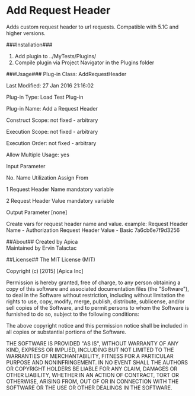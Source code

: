 # Add Request Header
Adds custom request header to url requests.
Compatible with 5.1C and higher versions. 

###Installation###
1. Add plugin to ../MyTests/Plugins/
2. Compile plugin via Project Navigator in the Plugins folder

###Usage###
Plug-in Class: AddRequestHeader

 Last Modified: 	 27 Jan 2016 21:16:02
 
 Plug-in Type: 	 Load Test Plug-in
 
 Plug-in Name: 	 Add a Request Header
 
 Construct Scope: 	 not fixed - arbitrary
 
 Execution Scope: 	 not fixed - arbitrary
 
 Execution Order: 	 not fixed - arbitrary
 
 Allow Multiple Usage: 	 yes
 

Input Parameter

 No. 	 Name 	 Utilization 	 Assign From
 
 1 	 Request Header Name 	 mandatory 	 variable
 
 2 	 Request Header Value 	 mandatory 	 variable
 

Output Parameter
[none]

Create vars for request header name and value.
example:
Request Header Name - Authorization
Request Header Value - Basic 7a6cb6e7f9d3256

##About##
Created by Apica  
Maintained by Ervin Talactac

##License##
The MIT License (MIT)

Copyright (c) [2015] [Apica Inc]

Permission is hereby granted, free of charge, to any person obtaining a copy
of this software and associated documentation files (the "Software"), to deal
in the Software without restriction, including without limitation the rights
to use, copy, modify, merge, publish, distribute, sublicense, and/or sell
copies of the Software, and to permit persons to whom the Software is
furnished to do so, subject to the following conditions:

The above copyright notice and this permission notice shall be included in all
copies or substantial portions of the Software.

THE SOFTWARE IS PROVIDED "AS IS", WITHOUT WARRANTY OF ANY KIND, EXPRESS OR
IMPLIED, INCLUDING BUT NOT LIMITED TO THE WARRANTIES OF MERCHANTABILITY,
FITNESS FOR A PARTICULAR PURPOSE AND NONINFRINGEMENT. IN NO EVENT SHALL THE
AUTHORS OR COPYRIGHT HOLDERS BE LIABLE FOR ANY CLAIM, DAMAGES OR OTHER
LIABILITY, WHETHER IN AN ACTION OF CONTRACT, TORT OR OTHERWISE, ARISING FROM,
OUT OF OR IN CONNECTION WITH THE SOFTWARE OR THE USE OR OTHER DEALINGS IN THE
SOFTWARE.
